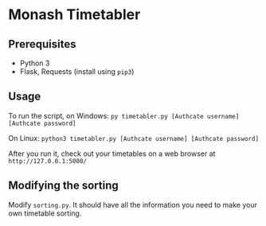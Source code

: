 # Monash Timetabler

## Prerequisites

* Python 3
* Flask, Requests (install using `pip3`)

## Usage

To run the script, on Windows: `py timetabler.py [Authcate username] [Authcate password]`

On Linux: `python3 timetabler.py [Authcate username] [Authcate password]`

After you run it, check out your timetables on a web browser at `http://127.0.0.1:5000/`

## Modifying the sorting

Modify `sorting.py`. It should have all the information you need to make your own timetable sorting.
